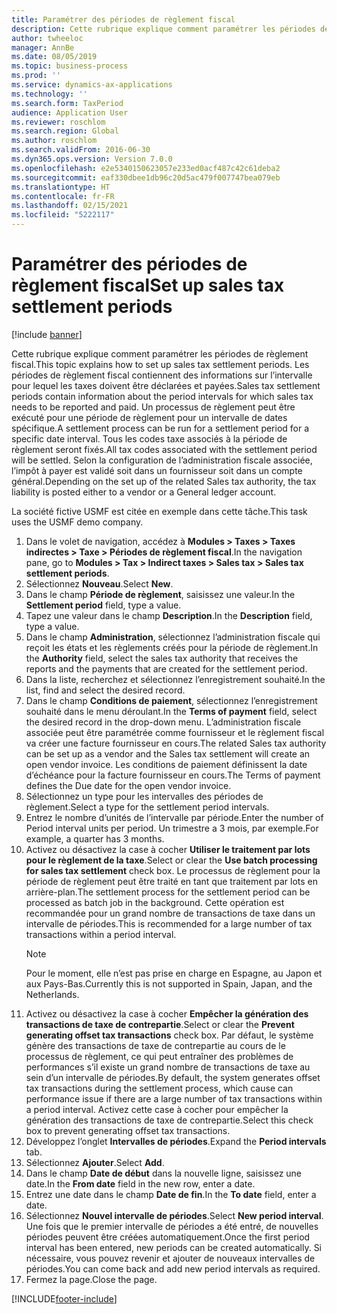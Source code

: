 ```yaml
---
title: Paramétrer des périodes de règlement fiscal
description: Cette rubrique explique comment paramétrer les périodes de règlement fiscal dans Dynamics 365 Finance.
author: twheeloc
manager: AnnBe
ms.date: 08/05/2019
ms.topic: business-process
ms.prod: ''
ms.service: dynamics-ax-applications
ms.technology: ''
ms.search.form: TaxPeriod
audience: Application User
ms.reviewer: roschlom
ms.search.region: Global
ms.author: roschlom
ms.search.validFrom: 2016-06-30
ms.dyn365.ops.version: Version 7.0.0
ms.openlocfilehash: e2e5340150623057e233ed0acf487c42c61deba2
ms.sourcegitcommit: eaf330dbee1db96c20d5ac479f007747bea079eb
ms.translationtype: HT
ms.contentlocale: fr-FR
ms.lasthandoff: 02/15/2021
ms.locfileid: "5222117"
---
```

# <a name="set-up-sales-tax-settlement-periods"></a><span data-ttu-id="b2bcd-103">Paramétrer des périodes de règlement fiscal</span><span class="sxs-lookup"><span data-stu-id="b2bcd-103">Set up sales tax settlement periods</span></span>

[!include [banner](../../includes/banner.md)]

<span data-ttu-id="b2bcd-104">Cette rubrique explique comment paramétrer les périodes de règlement fiscal.</span><span class="sxs-lookup"><span data-stu-id="b2bcd-104">This topic explains how to set up sales tax settlement periods.</span></span> <span data-ttu-id="b2bcd-105">Les périodes de règlement fiscal contiennent des informations sur l’intervalle pour lequel les taxes doivent être déclarées et payées.</span><span class="sxs-lookup"><span data-stu-id="b2bcd-105">Sales tax settlement periods contain information about the period intervals for which sales tax needs to be reported and paid.</span></span> <span data-ttu-id="b2bcd-106">Un processus de règlement peut être exécuté pour une période de règlement pour un intervalle de dates spécifique.</span><span class="sxs-lookup"><span data-stu-id="b2bcd-106">A settlement process can be run for a settlement period for a specific date interval.</span></span> <span data-ttu-id="b2bcd-107">Tous les codes taxe associés à la période de règlement seront fixés.</span><span class="sxs-lookup"><span data-stu-id="b2bcd-107">All tax codes associated with the settlement period will be settled.</span></span> <span data-ttu-id="b2bcd-108">Selon la configuration de l’administration fiscale associée, l’impôt à payer est validé soit dans un fournisseur soit dans un compte général.</span><span class="sxs-lookup"><span data-stu-id="b2bcd-108">Depending on the set up of the related Sales tax authority, the tax liability is posted either to a vendor or a General ledger account.</span></span>

<span data-ttu-id="b2bcd-109">La société fictive USMF est citée en exemple dans cette tâche.</span><span class="sxs-lookup"><span data-stu-id="b2bcd-109">This task uses the USMF demo company.</span></span>

1. <span data-ttu-id="b2bcd-110">Dans le volet de navigation, accédez à **Modules > Taxes > Taxes indirectes > Taxe > Périodes de règlement fiscal**.</span><span class="sxs-lookup"><span data-stu-id="b2bcd-110">In the navigation pane, go to **Modules > Tax > Indirect taxes > Sales tax > Sales tax settlement periods**.</span></span>
2. <span data-ttu-id="b2bcd-111">Sélectionnez **Nouveau**.</span><span class="sxs-lookup"><span data-stu-id="b2bcd-111">Select **New**.</span></span>
3. <span data-ttu-id="b2bcd-112">Dans le champ **Période de règlement**, saisissez une valeur.</span><span class="sxs-lookup"><span data-stu-id="b2bcd-112">In the **Settlement period** field, type a value.</span></span>
4. <span data-ttu-id="b2bcd-113">Tapez une valeur dans le champ **Description**.</span><span class="sxs-lookup"><span data-stu-id="b2bcd-113">In the **Description** field, type a value.</span></span>
5. <span data-ttu-id="b2bcd-114">Dans le champ **Administration**, sélectionnez l’administration fiscale qui reçoit les états et les règlements créés pour la période de règlement.</span><span class="sxs-lookup"><span data-stu-id="b2bcd-114">In the **Authority** field, select the sales tax authority that receives the reports and the payments that are created for the settlement period.</span></span>
6. <span data-ttu-id="b2bcd-115">Dans la liste, recherchez et sélectionnez l’enregistrement souhaité.</span><span class="sxs-lookup"><span data-stu-id="b2bcd-115">In the list, find and select the desired record.</span></span>
7. <span data-ttu-id="b2bcd-116">Dans le champ **Conditions de paiement**, sélectionnez l’enregistrement souhaité dans le menu déroulant.</span><span class="sxs-lookup"><span data-stu-id="b2bcd-116">In the **Terms of payment** field, select the desired record in the drop-down menu.</span></span> <span data-ttu-id="b2bcd-117">L’administration fiscale associée peut être paramétrée comme fournisseur et le règlement fiscal va créer une facture fournisseur en cours.</span><span class="sxs-lookup"><span data-stu-id="b2bcd-117">The related Sales tax authority can be set up as a vendor and the Sales tax settlement will create an open vendor invoice.</span></span> <span data-ttu-id="b2bcd-118">Les conditions de paiement définissent la date d’échéance pour la facture fournisseur en cours.</span><span class="sxs-lookup"><span data-stu-id="b2bcd-118">The Terms of payment defines the Due date for the open vendor invoice.</span></span>  
8. <span data-ttu-id="b2bcd-119">Sélectionnez un type pour les intervalles des périodes de règlement.</span><span class="sxs-lookup"><span data-stu-id="b2bcd-119">Select a type for the settlement period intervals.</span></span>
9. <span data-ttu-id="b2bcd-120">Entrez le nombre d’unités de l’intervalle par période.</span><span class="sxs-lookup"><span data-stu-id="b2bcd-120">Enter the number of Period interval units per period.</span></span> <span data-ttu-id="b2bcd-121">Un trimestre a 3 mois, par exemple.</span><span class="sxs-lookup"><span data-stu-id="b2bcd-121">For example, a quarter has 3 months.</span></span>
10. <span data-ttu-id="b2bcd-122">Activez ou désactivez la case à cocher **Utiliser le traitement par lots pour le règlement de la taxe**.</span><span class="sxs-lookup"><span data-stu-id="b2bcd-122">Select or clear the **Use batch processing for sales tax settlement** check box.</span></span> <span data-ttu-id="b2bcd-123">Le processus de règlement pour la période de règlement peut être traité en tant que traitement par lots en arrière-plan.</span><span class="sxs-lookup"><span data-stu-id="b2bcd-123">The settlement process for the settlement period can be processed as batch job in the background.</span></span> <span data-ttu-id="b2bcd-124">Cette opération est recommandée pour un grand nombre de transactions de taxe dans un intervalle de périodes.</span><span class="sxs-lookup"><span data-stu-id="b2bcd-124">This is recommended for a large number of tax transactions within a period interval.</span></span>  
    > [!NOTE]
    > <span data-ttu-id="b2bcd-125">Pour le moment, elle n’est pas prise en charge en Espagne, au Japon et aux Pays-Bas.</span><span class="sxs-lookup"><span data-stu-id="b2bcd-125">Currently this is not supported in Spain, Japan, and the Netherlands.</span></span>
11. <span data-ttu-id="b2bcd-126">Activez ou désactivez la case à cocher **Empêcher la génération des transactions de taxe de contrepartie**.</span><span class="sxs-lookup"><span data-stu-id="b2bcd-126">Select or clear the **Prevent generating offset tax transactions** check box.</span></span> <span data-ttu-id="b2bcd-127">Par défaut, le système génère des transactions de taxe de contrepartie au cours de le processus de règlement, ce qui peut entraîner des problèmes de performances s’il existe un grand nombre de transactions de taxe au sein d’un intervalle de périodes.</span><span class="sxs-lookup"><span data-stu-id="b2bcd-127">By default, the system generates offset tax transactions during the settlement process, which cause can performance issue if there are a large number of tax transactions within a period interval.</span></span> <span data-ttu-id="b2bcd-128">Activez cette case à cocher pour empêcher la génération des transactions de taxe de contrepartie.</span><span class="sxs-lookup"><span data-stu-id="b2bcd-128">Select this check box to prevent generating offset tax transactions.</span></span>
12. <span data-ttu-id="b2bcd-129">Développez l’onglet **Intervalles de périodes**.</span><span class="sxs-lookup"><span data-stu-id="b2bcd-129">Expand the **Period intervals** tab.</span></span>
13. <span data-ttu-id="b2bcd-130">Sélectionnez **Ajouter**.</span><span class="sxs-lookup"><span data-stu-id="b2bcd-130">Select **Add**.</span></span>
14. <span data-ttu-id="b2bcd-131">Dans le champ **Date de début** dans la nouvelle ligne, saisissez une date.</span><span class="sxs-lookup"><span data-stu-id="b2bcd-131">In the **From date** field in the new row, enter a date.</span></span>
15. <span data-ttu-id="b2bcd-132">Entrez une date dans le champ **Date de fin**.</span><span class="sxs-lookup"><span data-stu-id="b2bcd-132">In the **To date** field, enter a date.</span></span>
16. <span data-ttu-id="b2bcd-133">Sélectionnez **Nouvel intervalle de périodes**.</span><span class="sxs-lookup"><span data-stu-id="b2bcd-133">Select **New period interval**.</span></span> <span data-ttu-id="b2bcd-134">Une fois que le premier intervalle de périodes a été entré, de nouvelles périodes peuvent être créées automatiquement.</span><span class="sxs-lookup"><span data-stu-id="b2bcd-134">Once the first period interval has been entered, new periods can be created automatically.</span></span> <span data-ttu-id="b2bcd-135">Si nécessaire, vous pouvez revenir et ajouter de nouveaux intervalles de périodes.</span><span class="sxs-lookup"><span data-stu-id="b2bcd-135">You can come back and add new period intervals as required.</span></span>  
17. <span data-ttu-id="b2bcd-136">Fermez la page.</span><span class="sxs-lookup"><span data-stu-id="b2bcd-136">Close the page.</span></span>



[!INCLUDE[footer-include](../../../includes/footer-banner.md)]